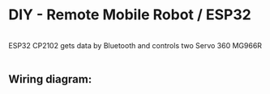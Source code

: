 # DIY - Remote Mobile Robot / ESP32

<br>ESP32 CP2102 gets data by Bluetooth and controls two Servo 360 MG966R<br><br>

## Wiring diagram:


